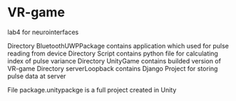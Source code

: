 # VR-game
lab4 for neurointerfaces

Directory BluetoothUWPPackage contains application which used for pulse reading from device
Directory Script contains python file for calculating index of pulse variance
Directory UnityGame contains builded version of VR-game
Directory serverLoopback contains Django Project for storing pulse data at server

File package.unitypackge is a full project created in Unity
